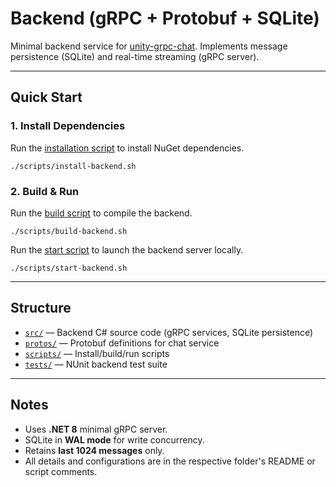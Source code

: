 # Backend (gRPC + Protobuf + SQLite)

Minimal backend service for [unity-grpc-chat](../README.md).
Implements message persistence (SQLite) and real-time streaming (gRPC server).

---

## Quick Start

### 1. Install Dependencies
Run the [installation script](scripts/install-backend.sh) to install NuGet dependencies.

```
./scripts/install-backend.sh
```

### 2. Build & Run
Run the [build script](scripts/build-backend.sh) to compile the backend.

```
./scripts/build-backend.sh
```

Run the [start script](scripts/start-backend.sh) to launch the backend server locally.

```
./scripts/start-backend.sh
```

---

## Structure

- [`src/`](src) — Backend C# source code (gRPC services, SQLite persistence)
- [`protos/`](protos) — Protobuf definitions for chat service
- [`scripts/`](scripts) — Install/build/run scripts
- [`tests/`](tests) — NUnit backend test suite

---

## Notes

- Uses **.NET 8** minimal gRPC server.
- SQLite in **WAL mode** for write concurrency.
- Retains **last 1024 messages** only.
- All details and configurations are in the respective folder's README or script comments.
